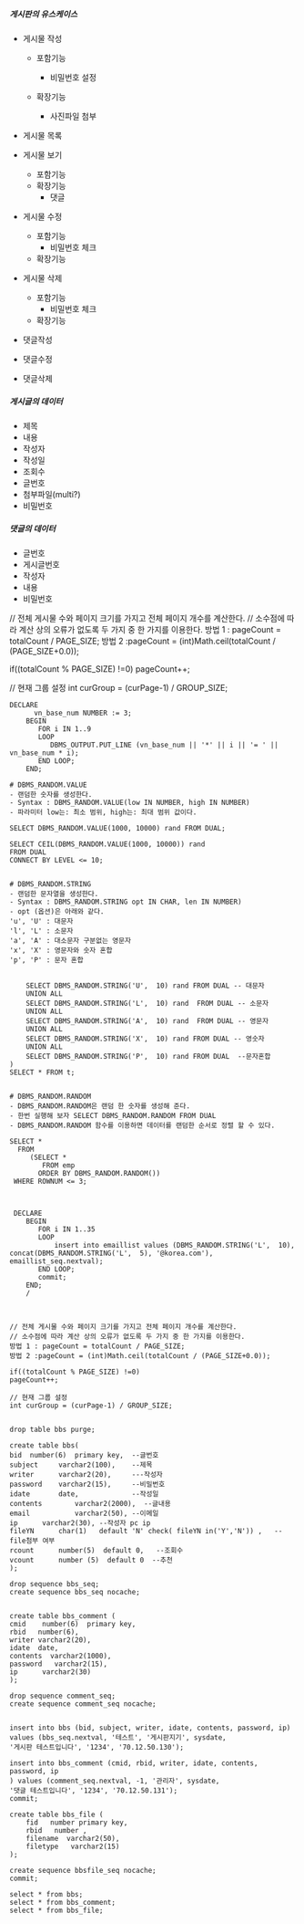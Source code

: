 ##### 게시판의 유스케이스

- 게시물 작성

  - 포함기능

    - 비밀번호 설정

  - 확장기능

    - 사진파일 첨부

    

- 게시물 목록



- 게시물 보기

  - 포함기능
  - 확장기능
    - 댓글

  

- 게시물 수정

  - 포함기능
    - 비밀번호 체크
  - 확장기능

  

- 게시물 삭제

  - 포함기능
    - 비밀번호 체크
  - 확장기능



- 댓글작성
- 댓글수정
- 댓글삭제





##### 게시글의 데이터

- 제목
- 내용
- 작성자
- 작성일
- 조회수
- 글번호
- 첨부파일(multi?)
- 비밀번호



##### 댓글의 데이터

- 글번호
- 게시글번호
- 작성자
- 내용
- 비밀번호



// 전체 게시물 수와 페이지 크기를 가지고 전체 페이지 개수를 계산한다.
// 소수점에 따라 계산 상의 오류가 없도록 두 가지 중 한 가지를 이용한다.
방법 1 : pageCount = totalCount / PAGE_SIZE;
방법 2 :pageCount = (int)Math.ceil(totalCount / (PAGE_SIZE+0.0));

if((totalCount % PAGE_SIZE) !=0)
pageCount++;

// 현재 그룹 설정
int curGroup = (curPage-1) / GROUP_SIZE;









```
DECLARE
      vn_base_num NUMBER := 3;
    BEGIN
       FOR i IN 1..9
       LOOP
          DBMS_OUTPUT.PUT_LINE (vn_base_num || '*' || i || '= ' || vn_base_num * i);
       END LOOP;
    END;

# DBMS_RANDOM.VALUE
- 랜덤한 숫자를 생성한다.
- Syntax : DBMS_RANDOM.VALUE(low IN NUMBER, high IN NUMBER)
- 파라미터 low는: 최소 범위, high는: 최대 범위 값이다.

SELECT DBMS_RANDOM.VALUE(1000, 10000) rand FROM DUAL;

SELECT CEIL(DBMS_RANDOM.VALUE(1000, 10000)) rand 
FROM DUAL
CONNECT BY LEVEL <= 10;


# DBMS_RANDOM.STRING
- 랜덤한 문자열을 생성한다.
- Syntax : DBMS_RANDOM.STRING opt IN CHAR, len IN NUMBER)
- opt (옵션)은 아래와 같다.
'u', 'U' : 대문자
'l', 'L' : 소문자
'a', 'A' : 대소문자 구분없는 영문자
'x', 'X' : 영문자와 숫자 혼합
'p', 'P' : 문자 혼합


    SELECT DBMS_RANDOM.STRING('U',  10) rand FROM DUAL -- 대문자
    UNION ALL
    SELECT DBMS_RANDOM.STRING('L',  10) rand  FROM DUAL -- 소문자
    UNION ALL
    SELECT DBMS_RANDOM.STRING('A',  10) rand  FROM DUAL -- 영문자
    UNION ALL
    SELECT DBMS_RANDOM.STRING('X',  10) rand FROM DUAL -- 영숫자
    UNION ALL
    SELECT DBMS_RANDOM.STRING('P',  10) rand FROM DUAL  --문자혼합
)
SELECT * FROM t;


# DBMS_RANDOM.RANDOM
- DBMS_RANDOM.RANDOM은 랜덤 한 숫자를 생성해 준다.
- 한번 실행해 보자 SELECT DBMS_RANDOM.RANDOM FROM DUAL
- DBMS_RANDOM.RANDOM 함수를 이용하면 데이터를 랜덤한 순서로 정렬 할 수 있다.

SELECT * 
  FROM
     (SELECT * 
        FROM emp 
       ORDER BY DBMS_RANDOM.RANDOM()) 
 WHERE ROWNUM <= 3;

   
   
 DECLARE       
    BEGIN
       FOR i IN 1..35
       LOOP
           insert into emaillist values (DBMS_RANDOM.STRING('L',  10), concat(DBMS_RANDOM.STRING('L',  5), '@korea.com'), emaillist_seq.nextval);
       END LOOP;
       commit;
    END;  
    /
    
    
    
// 전체 게시물 수와 페이지 크기를 가지고 전체 페이지 개수를 계산한다.
// 소수점에 따라 계산 상의 오류가 없도록 두 가지 중 한 가지를 이용한다.
방법 1 : pageCount = totalCount / PAGE_SIZE;
방법 2 :pageCount = (int)Math.ceil(totalCount / (PAGE_SIZE+0.0));

if((totalCount % PAGE_SIZE) !=0)
pageCount++;

// 현재 그룹 설정
int curGroup = (curPage-1) / GROUP_SIZE;


drop table bbs purge;

create table bbs(
bid  number(6)  primary key,  --글번호
subject 	varchar2(100),    --제목
writer 		varchar2(20),     ---작성자
password 	varchar2(15),     --비밀번호
idate		date,             --작성일
contents        varchar2(2000),  --글내용
email           varchar2(50), --이메일
ip		varchar2(30), --작성자 pc ip
fileYN		char(1)   default 'N' check( fileYN in('Y','N')) ,   --file첨부 여부
rcount		number(5)  default 0,   --조회수 
vcount 		number (5)  default 0  --추천
);

drop sequence bbs_seq;
create sequence bbs_seq nocache;


create table bbs_comment (
cmid    number(6)  primary key, 
rbid   number(6), 
writer varchar2(20), 
idate  date, 
contents  varchar2(1000), 
password   varchar2(15), 
ip      varchar2(30)
);

drop sequence comment_seq;
create sequence comment_seq nocache;


insert into bbs (bid, subject, writer, idate, contents, password, ip)
values (bbs_seq.nextval, '테스트', '게시판지기', sysdate, 
'게시판 테스트입니다', '1234', '70.12.50.130');

insert into bbs_comment (cmid, rbid, writer, idate, contents, password, ip
) values (comment_seq.nextval, -1, '관리자', sysdate, 
'댓글 테스트입니다', '1234', '70.12.50.131');
commit;

create table bbs_file (
    fid   number primary key,
    rbid   number ,
    filename  varchar2(50),
    filetype   varchar2(15)
);
 
create sequence bbsfile_seq nocache;
commit;

select * from bbs;
select * from bbs_comment;
select * from bbs_file;





```